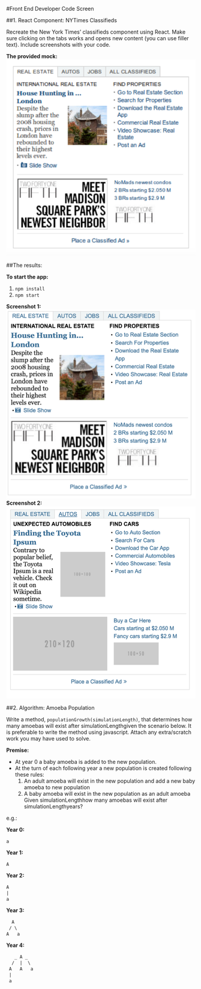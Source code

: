 #Front ­End Developer Code Screen

##1. React Component: NYTimes Classifieds

Recreate the New York Times’ classifieds component using React. Make sure clicking on the tabs works and opens new content (you can use filler text). Include screenshots with your code.

**The provided mock:**
![mock screenshot](./1-react-component/client/src/assets/mocks/classifieds-mock.png "Mock Screenshot")

##The results:

**To start the app:**

1. `npm install`
2. `npm start`

**Screenshot 1:**
![results screenshot](./1-react-component/client/src/assets/results/results-1.png "Results Screenshot")
**Screenshot 2:**
![results screenshot](./1-react-component/client/src/assets/results/results-2.png "Results Screenshot")

##2. Algorithm: Amoeba Population

Write a method, ```populationGrowth(simulationLength)```, that determines how many amoebas will exist after simulationLengthgiven the scenario below. It is preferable to write the method using javascript. Attach any extra/scratch work you may have used to solve.

**Premise:**

* At year 0 a baby amoeba is added to the new population.
* At the turn of each following year a new population is created following these rules:
	1. An adult amoeba will exist in the new population and add a new baby amoeba to new
population
	2. A baby amoeba will exist in the new population as an adult amoeba
Given simulationLengthhow many amoebas will exist after simulationLengthyears?

e.g.:

**Year 0:**

	a

**Year 1:**

	A

**Year 2:**

	A
	|
	a

**Year 3:**

	  A
	 / \
	A 	a

**Year 4:**

	   _ A _
	  /  |  \
	 A   A   a
	 |
	 a


